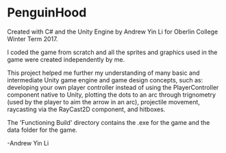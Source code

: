 # PenguinHood
Created with C# and the Unity Engine by Andrew Yin Li for Oberlin College Winter Term 2017.

I coded the game from scratch and all the sprites and graphics used in the game were created independently by me.

This project helped me further my understanding of many basic and intermediate Unity game engine and game design concepts, such as: developing your own player controller instead of using the PlayerController component native to Unity, plotting the dots to an arc through trignometry (used by the player to aim the arrow in an arc), projectile movement, raycasting via the RayCast2D component, and hitboxes. 

The 'Functioning Build' directory contains the .exe for the game and the data folder for the game.

-Andrew Yin Li
